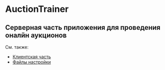 # AuctionTrainer
## Серверная часть приложения для проведения оналйн аукционов

См. также:
- [Клиентская часть](https://github.com/VVan228/AuctionTrainerClientV2)
- [Файлы настройки](https://github.com/VVan228/AuctionTrainerConfigFiles)
